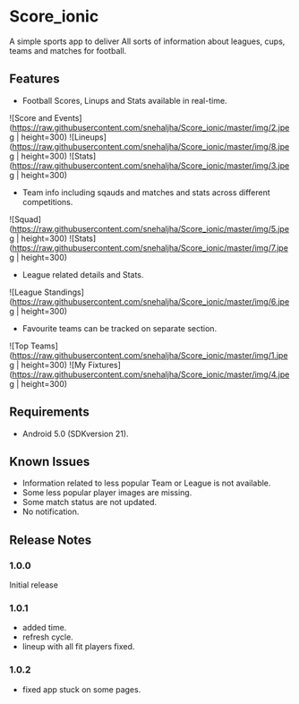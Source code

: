 # Score_ionic

A simple sports app to deliver All sorts of information about leagues, cups, teams and matches for football.

## Features
* Football Scores, Linups and Stats available in real-time.

![Score and Events](https://raw.githubusercontent.com/snehaljha/Score_ionic/master/img/2.jpeg | height=300) ![Lineups](https://raw.githubusercontent.com/snehaljha/Score_ionic/master/img/8.jpeg | height=300) ![Stats](https://raw.githubusercontent.com/snehaljha/Score_ionic/master/img/3.jpeg | height=300) 



* Team info including sqauds and matches and stats across different competitions.

![Squad](https://raw.githubusercontent.com/snehaljha/Score_ionic/master/img/5.jpeg | height=300) ![Stats](https://raw.githubusercontent.com/snehaljha/Score_ionic/master/img/7.jpeg | height=300) 



* League related details and Stats.

![League Standings](https://raw.githubusercontent.com/snehaljha/Score_ionic/master/img/6.jpeg | height=300) 



* Favourite teams can be tracked on separate section.

![Top Teams](https://raw.githubusercontent.com/snehaljha/Score_ionic/master/img/1.jpeg | height=300) ![My Fixtures](https://raw.githubusercontent.com/snehaljha/Score_ionic/master/img/4.jpeg | height=300) 



## Requirements

* Android 5.0 (SDKversion 21).

## Known Issues

* Information related to less popular Team or League is not available.
* Some less popular player images are missing.
* Some match status are not updated.
* No notification.

## Release Notes

### 1.0.0

Initial release

### 1.0.1
* added time.
* refresh cycle.
* lineup with all fit players fixed.

### 1.0.2
* fixed app stuck on some pages.
